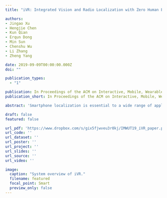 ```yaml
---
title: "iVR: Integrated Vision and Radio Localization with Zero Human Effort"

authors:
- Jingao Xu
- Hengjie Chen
- Kun Qian
- Erqun Dong
- Min Sun
- Chenshu Wu
- Li Zhang
- Zheng Yang

date: 2019-09-09T00:00:00.000Z
doi: ""

publication_types:
  - "1"

publication: In Proceedings of the ACM on Interactive, Mobile, Wearable and Ubiquitous Technologies (**IMWUT**) 2019
publication_short: In Proceedings of the ACM on Interactive, Mobile, Wearable and Ubiquitous Technologies (**IMWUT**)

abstract: 'Smartphone localization is essential to a wide range of applications in shopping malls, museums, office buildings, and other public places. Existing solutions relying on radio fingerprints and/or inertial sensors suffer from large location errors and considerable deployment efforts. We observe an opportunity in the recent trend of increasing numbers of security surveillance cameras installed in indoor spaces to overcome these limitations and revisit the problem of smartphone localization with a fresh perspective. However, fusing vision-based and radio-based systems is non-trivial due to the absence of absolute location, incorrespondence of identification and looseness of sensor fusion. This study proposes iVR, an integrated vision and radio localization system that achieves sub-meter accuracy with indoor semantic maps automatically generated from only two surveillance cameras, superior to precedent systems that require manual map construction or plentiful captured images. iVR employs a particle filter to fuse raw estimates from multiple systems, including vision, radio, and inertial sensor systems. By doing so, iVR outputs enhanced accuracy with zero start-up costs, while overcoming the respective drawbacks of each individual sub-system. We implement iVR on commodity smartphones and validate its performance in five different scenarios. The results show that iVR achieves a remarkable localization accuracy of 0.7m, outperforming the state-of-the-art systems by >70%.'

draft: false
featured: false

url_pdf: 'https://www.dropbox.com/s/gix5fjwveu3r0kj/IMWUT19_iVR_paper.pdf?dl=0'
url_code: ''
url_dataset: ''
url_poster: ''
url_project: ''
url_slides: ''
url_source: ''
url_video: ''

image:
  caption: "System overview of iVR."
  filename: featured
  focal_point: Smart
  preview_only: false
---
```

